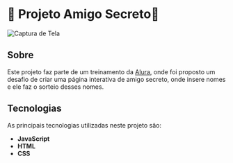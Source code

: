# 💾 Projeto Amigo Secreto💾
![Captura de Tela](https://github.com/user-attachments/assets/c324a205-ad56-426e-9058-c552672b2854)

## Sobre
Este projeto faz parte de um treinamento da [Alura](https://www.alura.com.br/), onde foi proposto um desafio de criar uma página interativa de amigo secreto, onde insere nomes e ele faz o sorteio desses nomes.

## Tecnologias
As principais tecnologias utilizadas neste projeto são:

- **JavaScript**
- **HTML**
- **CSS**

